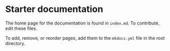 # Starter documentation

The home page for the documentation is found in `index.md`. To contribute, edit these files.

To add, remove, or reorder pages, add them to the `mkdocs.yml` file in the root directory.
